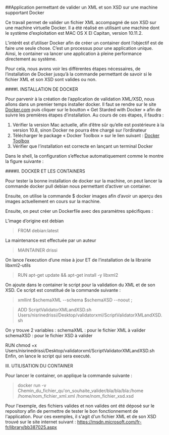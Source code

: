 ##Application permettant de valider un XML et son XSD sur une machine supportant Docker

Ce travail permet de valider un fichier XML accompagné de son XSD sur une machine virtuelle Docker. 
Il a été réalisé en utilisant une machine dont le système d’exploitation est MAC OS X El Capitan, version 10.11.2. 

L’intérêt est d’utiliser Docker afin de créer un container dont l’objectif est de faire une seule chose. C’est un processus pour une application unique. Ainsi, le container va lancer une application à pleine performance directement au système. 

Pour cela, nous avons voir les différentes étapes nécessaires, de l’installation de Docker jusqu’à la commande permettant de savoir si le fichier XML et son XSD sont valides ou non. 

####I.	INSTALLATION DE DOCKER

Pour parvenir à la création de l’application de validation XML/XSD, nous allons dans un premier temps installer docker. 
Il faut se rendre sur le site <a href="https://www.docker.com">Docker.com</a> puis cliquer sur le boutton « Get Starded with Docker » afin de suivre les premières étapes d’installation. 
Au cours de ces étapes, il faudra :
<ol>
<li>Vérifier la version Mac actuelle, afin d’être sûr qu’elle est postérieure à la version 10.8, sinon Docker ne pourra être chargé sur l’ordinateur 
<li>Télécharger le package « Docker Toolbox » sur le lien suivant : <a href="https://www.docker.com/products/docker-toolbox">Docker Toolbox</a>
<li>Vérifier que l’installation est correcte en lançant un terminal Docker
</ol>
Dans le shell, la configuration s’effectue automatiquement comme le montre la figure suivante : 


####II.	DOCKER ET LES CONTAINERS

Pour tester la bonne installation de docker sur la machine, on peut lancer la commande docker pull debian nous permettant d’activer un container. 

Ensuite, on utilise la commande $ docker images afin d’avoir un aperçu des images actuellement en cours sur la machine. 


Ensuite, on peut créer un Dockerfile avec des paramètres spécifiques :

L’image d’origine est debian
<blockquote></strong>FROM debian:latest</strong></blockquote>
La maintenance est effectuée par un auteur
<blockquote><p>MAINTAINER drissi</p></blockquote>
On lance l’execution d’une mise à jour ET de l’installation de la librairie libxml2-utils
<blockquote><p>RUN apt-get update && apt-get install -y libxml2<p></blockquote>
On ajoute dans le container le script pour la validation du XML et de son XSD. Ce script est constitué de la commande suivante : 

<blockquote><p>xmllint $schemaXML --schema $schemaXSD --noout ;</p></blockquote>

<blockquote><p>ADD ScriptValidatorXMLandXSD.sh Users/nisrinedrissi/Desktop/validatorxml/ScriptValidatorXMLandXSD.sh</p></blockquote>

On y trouve 2 variables :
schemaXML : pour le fichier XML à valider
schemaXSD : pour le fichier XSD à valider

RUN chmod +x Users/nisrinedrissi/Desktop/validatorxml/ScriptValidatorXMLandXSD.sh
Enfin, on lance le script qui sera executé. 

III. UTILISATION DU CONTAINER

Pour lancer le container, on applique la commande suivante : 

<blockquote><p>docker run -v Chemin_du_fichier_qu'on_souhaite_valider/bla/bla/bla:/home /home/nom_fichier_xml.xml /home/nom_fichier_xsd.xsd</p></blockquote>

Pour l'exemple, des fichiers valides et non valides ont été déposé sur le repository afin de permettre de tester le bon fonctionnement de l'application. 
Pour ces exemples, il s'agit d'un fichier XML et de son XSD trouvé sur le site internet suivant : <a href="https://msdn.microsoft.com/fr-fr/library/bb387025.aspx">https://msdn.microsoft.com/fr-fr/library/bb387025.aspx</a>